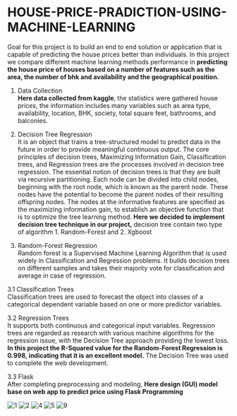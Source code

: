 # HOUSE-PRICE-PRADICTION-USING-MACHINE-LEARNING
Goal for this project is to build an end to end solution or application that is capable of predicting the house prices better than individuals.
In this project we compare different machine learning methods performance in __predicting the house price of houses based on a number of features such as the area, the number of bhk and availability and the geographical position.__

1.	Data Collection<br>
__Here data collected from kaggle__, the statistics were gathered house prices, the information includes many variables such as area type, availability, location, BHK, society, total square feet, bathrooms, and balconies.

2.	Decision Tree Regression<br>
It is an object that trains a tree-structured model to predict data in the future in order to provide meaningful continuous output. The core principles of decision trees, Maximizing Information Gain, Classification trees, and Regression trees are the processes involved in decision tree regression. The essential notion of decision trees is that they are built via recursive partitioning. Each node can be divided into child nodes, beginning with the root node, which is known as the parent node. These nodes have the potential to become the parent nodes of their resulting offspring nodes. The nodes at the informative features are specified as the maximizing information gain, to establish an objective function that is to optimize the tree learning method.
__Here we decided to implement decision tree technique in our project,__ decision tree contain two type of algorithm 1. Random-Forest and 2. Xgboost

3.	Random-Forest Regression<br>
Random forest is a Supervised Machine Learning Algorithm that is used widely in Classification and Regression problems. It builds decision trees on different samples and takes their majority vote for classification and average in case of regression.

3.1	Classification Trees<br>
Classification trees are used to forecast the object into classes of a categorical dependent variable based on one or more predictor variables.
 
3.2	Regression Trees<br>
It supports both continuous and categorical input variables. Regression trees are regarded as research with
various machine algorithms for the regression issue, with the Decision Tree approach providing the lowest loss. __In this project the R-Squared value for the Random-Forest Regression is 0.998, indicating that it is an excellent model.__ The Decision Tree was used to complete the web development.

3.3	Flask<br>
After completing preprocessing and modeling, __Here design (GUI) model base on web app to predict price using Flask Programming__

![1](https://user-images.githubusercontent.com/74731969/178756252-573a44ae-24bb-486d-9388-a596de8f4722.jpg)
![2](https://user-images.githubusercontent.com/74731969/178756316-9e872802-6a45-47ee-b223-da09886ba68f.jpg)
![4](https://user-images.githubusercontent.com/74731969/178756339-2a6bedf3-dc63-420c-8c4b-9bfd44dc145c.jpg)
![5](https://user-images.githubusercontent.com/74731969/178756345-b2eb7047-8f38-4a2a-8f3e-492c8929b10d.jpg)
![9](https://user-images.githubusercontent.com/74731969/178756368-4ce1538e-ee5a-44e0-a0e3-3841145ba6a9.jpg)


